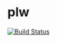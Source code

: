 # plw

[![Build Status](https://travis-ci.org/henrytill/plw.svg?branch=master)](https://travis-ci.org/henrytill/plw)
